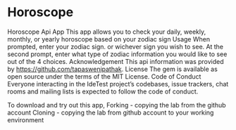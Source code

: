 # Horoscope
Horoscope Api App
This app allows you to check your daily, weekly, monthly, or yearly horoscope based on your zodiac sign
Usage
When prompted, enter your zodiac sign. or wichever sign you wish to see. At the second prompt, enter what type of zodiac information you would like to see out of the 4 choices.
Acknowledgement
This api information was provided by https://github.com/tapaswenipathak.
License
The gem is available as open source under the terms of the MIT License.
Code of Conduct
Everyone interacting in the IdeTest project’s codebases, issue trackers, chat rooms and mailing lists is expected to follow the code of conduct.

To download and try out this app,
Forking - copying the lab from the github account
Cloning - copying the lab from github account to your working environment
